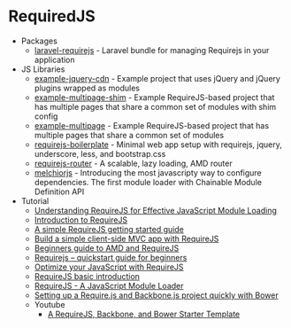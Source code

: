 # RequiredJS
* Packages
    - [laravel-requirejs](http://goo.gl/c8cIOA) - Laravel bundle for managing Requirejs in your application
* JS Libraries
    - [example-jquery-cdn](http://goo.gl/eZFxnq) - Example project that uses jQuery and jQuery plugins wrapped as modules
    - [example-multipage-shim](http://goo.gl/aGg2XP) - Example RequireJS-based project that has multiple pages that share a common set of modules with shim config
    - [example-multipage](http://goo.gl/ptGYix) - Example RequireJS-based project that has multiple pages that share a common set of modules
    - [requirejs-boilerplate](http://goo.gl/DrCxWM) - Minimal web app setup with requirejs, jquery, underscore, less, and bootstrap.css
    - [requirejs-router](http://goo.gl/rdj8tK) - A scalable, lazy loading, AMD router
    - [melchiorjs](http://goo.gl/mm8O6o) - Introducing the most javascripty way to configure dependencies.
The first module loader with Chainable Module Definition API
* Tutorial
    - [Understanding RequireJS for Effective JavaScript Module Loading](http://goo.gl/aGtCVL)
    - [Introduction to RequireJS](http://goo.gl/lwckUI)
    - [A simple RequireJS getting started guide](http://goo.gl/Hu4cZU)
    - [Build a simple client-side MVC app with RequireJS](http://goo.gl/L8oi2B)
    - [Beginners guide to AMD and RequireJS](http://goo.gl/SmzmND)
    - [Requirejs – quickstart guide for beginners](http://goo.gl/ofRit6)
    - [Optimize your JavaScript with RequireJS](http://goo.gl/DLh55k)
    - [RequireJS basic introduction](http://goo.gl/En0eSM)
    - [RequireJS - A JavaScript Module Loader](http://goo.gl/zvgW4x)
    - [Setting up a Require.js and Backbone.js project quickly with Bower](http://goo.gl/lDSXbB)
    - Youtube
        - [A RequireJS, Backbone, and Bower Starter Template](http://goo.gl/YgJ2hT)

